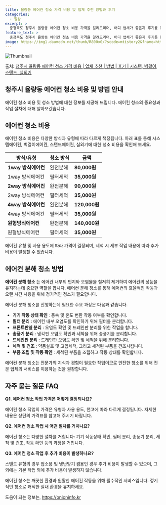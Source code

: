 ```yaml
---
title: 율량동 에어컨 청소 가격 비용 및 업체 추천 방법과 후기
categories:
  - 일상
excerpt: >
  충청북도 청주시 율량동 에어컨 청소 비용 가격을 알려드리며, 어디 업체가 좋은지 후기를 통해 알아보겠습니다. 현재 글에서는 시스템, 벽걸이, 스탠드, 실외기 각각에 대해 청소 비용이 나와 있으니 참고하시면 되겠습니다. 에어컨 분해 청소 방법 보기 👈 클릭셀프 에어컨 청소 방법 보기👈 클릭청주시 율량동 에어컨 청소 비용시스템에어컨 방식클리닝방식금액1way 방식에어컨 완전분해80,000원1way 방식에어컨 필터세척35,000원2way 방식에어컨 완전분해90,000원2way 방식에어컨 필터세척35,000원4way 방식에어컨 완전분해120,000원4way 방식에어컨 필터세척35,000원원형방식에어컨 완전분해140,000원원형방식에어컨 필터세척35,000원에어컨 청소 견적 샘플 보기 👈 클릭에어컨 냄새의 원인에어..
feature_text: >
  충청북도 청주시 율량동 에어컨 청소 비용 가격을 알려드리며, 어디 업체가 좋은지 후기를 통해 알아보겠습니다. 현재 글에서는 시스템, 벽걸이, 스탠드, 실외기 각각에 대해 청소 비용이 나와 있으니 참고하시면 되겠습니다. 에어컨 분해 청소 방법 보기 👈 클릭셀프 에어컨 청소 방법 보기👈 클릭청주시 율량동 에어컨 청소 비용시스템에어컨 방식클리닝방식금액1way 방식에어컨 완전분해80,000원1way 방식에어컨 필터세척35,000원2way 방식에어컨 완전분해90,000원2way 방식에어컨 필터세척35,000원4way 방식에어컨 완전분해120,000원4way 방식에어컨 필터세척35,000원원형방식에어컨 완전분해140,000원원형방식에어컨 필터세척35,000원에어컨 청소 견적 샘플 보기 👈 클릭에어컨 냄새의 원인에어..
image: https://img1.daumcdn.net/thumb/R800x0/?scode=mtistory2&fname=https%3A%2F%2Fblog.kakaocdn.net%2Fdn%2FAjsyi%2FbtsHBeuDrzg%2F8SNeWTzQdH4DF68yqMJ3nk%2Fimg.webp
---
```


![Thumbnail](https://img1.daumcdn.net/thumb/R800x0/?scode=mtistory2&fname=https%3A%2F%2Fblog.kakaocdn.net%2Fdn%2FAjsyi%2FbtsHBeuDrzg%2F8SNeWTzQdH4DF68yqMJ3nk%2Fimg.webp)

<p>출처: <a href="https://onioninfo.kr/entry/%EC%B2%AD%EC%A3%BC%EC%8B%9C-%EC%9C%A8%EB%9F%89%EB%8F%99-%EC%97%90%EC%96%B4%EC%BB%A8-%EC%B2%AD%EC%86%8C-%EA%B0%80%EA%B2%A9-%EB%B9%84%EC%9A%A9-%EC%97%85%EC%B2%B4-%EC%B6%94%EC%B2%9C-%EB%B0%A9%EB%B2%95-%ED%9B%84%EA%B8%B0-%EC%8B%9C%EC%8A%A4%ED%85%9C-%EB%B2%BD%EA%B1%B8%EC%9D%B4-%EC%8A%A4%ED%83%A0%EB%93%9C-%EC%8B%A4%EC%99%B8%EA%B8%B0" rel="dofollow">청주시 율량동 에어컨 청소 가격 비용 | 업체 추천 | 방법 | 후기 | 시스템, 벽걸이, 스탠드, 실외기</a> </p>

## 청주시 율량동 에어컨 청소 비용 및 방법 안내

에어컨 청소 비용 및 청소 방법에 대한 정보를 제공해 드립니다. 에어컨 청소의 중요성과 작업 절차에 대해 알아보겠습니다.

## 에어컨 청소 비용

에어컨 청소 비용은 다양한 방식과 유형에 따라 다르게 책정됩니다. 아래 표를 통해 시스템에어컨, 벽걸이에어컨, 스탠드에어컨, 실외기에 대한
청소 비용을 확인해 보세요.

방식/유형 | 청소 방식 | 금액  
---|---|---  
**1way 방식에어컨** | 완전분해 | **80,000원**  
1way 방식에어컨 | 필터세척 | **35,000원**  
**2way 방식에어컨** | 완전분해 | **90,000원**  
2way 방식에어컨 | 필터세척 | **35,000원**  
**4way 방식에어컨** | 완전분해 | **120,000원**  
4way 방식에어컨 | 필터세척 | **35,000원**  
**원형방식에어컨** | 완전분해 | **140,000원**  
원형방식에어컨 | 필터세척 | **35,000원**  
  
에어컨 유형 및 사용 용도에 따라 가격이 결정되며, 세척 시 세부 작업 내용에 따라 추가 비용이 발생할 수 있습니다.

## 에어컨 분해 청소 방법

**에어컨 분해 청소** 는 에어컨 내부의 먼지와 오염물을 철저히 제거하여 에어컨의 성능을 유지하는데 중요한 역할을 합니다. 에어컨 분해
청소를 통해 에어컨의 효율적인 작동과 오랜 시간 사용을 위해 정기적인 청소가 필요합니다.

에어컨 분해 청소를 진행하는데 필요한 주요 과정은 다음과 같습니다.

  * **기기 작동 상태 확인** : 풍속 및 온도 변환 작동 여부를 확인합니다.
  * **필터 분리** : 에어컨 내부 오염도를 확인하기 위해 필터를 분리합니다.
  * **프론트판넬 분리** : 오염도 확인 및 드레인판 분리를 위한 작업을 합니다.
  * **송풍기 분리** : 냉각핀 오염도 확인과 세척을 위해 송풍기를 분리합니다.
  * **드레인판 분리** : 드레인판 오염도 확인 및 세척을 위해 분리합니다.
  * **세척 및 건조** : 약품살포 및 고압세척, 그리고 세척된 부품을 건조시킵니다.
  * **부품 조립 및 작동 확인** : 세척된 부품을 조립하고 작동 상태를 확인합니다.

에어컨 분해 청소는 전문가의 지식과 경험이 필요한 작업이므로 안전한 청소를 위해 전문 업체의 서비스를 이용하는 것을 권장합니다.

## 자주 묻는 질문 FAQ

**Q1. 에어컨 청소 작업 가격은 어떻게 결정되나요?**

에어컨 청소 작업의 가격은 유형과 사용 용도, 천고에 따라 다르게 결정됩니다. 자세한 내용은 상단의 가격표를 참고해 주시기 바랍니다.

**Q2. 에어컨 청소 작업 시 어떤 절차를 거치나요?**

에어컨 청소는 다양한 절차를 거칩니다: 기기 작동상태 확인, 필터 분리, 송풍기 분리, 세척 및 건조, 작동 확인 등의 과정을 거칩니다.

**Q3. 에어컨 청소 작업 후 추가 비용이 발생하나요?**

스탠드 유형의 경우 업소용 및 냉난방기 겸용인 경우 추가 비용이 발생할 수 있으며, 그 외에는 기본 작업 외에 추가 비용이 발생하지
않습니다.

에어컨 청소는 깨끗한 환경과 원활한 에어컨 작동을 위해 필수적인 서비스입니다. 정기적인 청소로 쾌적한 실내 환경을 유지하세요.

 

도움이 되는 정보는, <a href="https://onioninfo.kr" rel="dofollow">https://onioninfo.kr</a>



